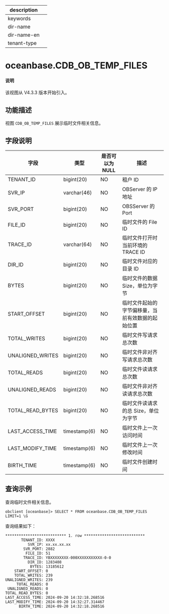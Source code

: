 |description||
|---|---|
|keywords||
|dir-name||
|dir-name-en||
|tenant-type| |

# oceanbase.CDB_OB_TEMP_FILES

<main id="notice" type='explain'>
  <h4>说明</h4>
  <p>该视图从 V4.3.3 版本开始引入。</p>
</main>

## 功能描述

视图 `CDB_OB_TEMP_FILES` 展示临时文件相关信息。

## 字段说明

| **字段** | **类型** | **是否可以为 NULL** | **描述** |
| -------- | -------- | ------------------ | -------- |
| TENANT_ID        | bigint(20)   | NO   | 租户 ID     |
| SVR_IP           | varchar(46)  | NO   | OBServer 的 IP 地址     |
| SVR_PORT         | bigint(20)   | NO   | OBSServer 的 Port     |
| FILE_ID          | bigint(20)   | NO   | 临时文件的 File ID     |
| TRACE_ID         | varchar(64)  | NO   | 临时文件打开时当前环境的 TRACE ID    |
| DIR_ID           | bigint(20)   | NO   | 临时文件对应的目录 ID    |
| BYTES            | bigint(20)   | NO   | 临时文件的数据 Size，单位为字节     |
| START_OFFSET     | bigint(20)   | NO   | 临时文件起始的字节偏移量，当前有效数据的起始位置   |
| TOTAL_WRITES     | bigint(20)   | NO   | 临时文件写请求总次数    |
| UNALIGNED_WRITES | bigint(20)   | NO   | 临时文件非对齐写请求总次数    |
| TOTAL_READS      | bigint(20)   | NO   | 临时文件读请求总次数     |
| UNALIGNED_READS  | bigint(20)   | NO   | 临时文件非对齐读请求总次数    |
| TOTAL_READ_BYTES | bigint(20)   | NO   | 临时文件读请求的总 Size，单位为字节    |
| LAST_ACCESS_TIME | timestamp(6) | NO   | 临时文件上一次访问时间    |
| LAST_MODIFY_TIME | timestamp(6) | NO   | 临时文件上一次修改时间    |
| BIRTH_TIME       | timestamp(6) | NO   | 临时文件创建时间    |

## 查询示例

查询临时文件相关信息。

```shell
obclient [oceanbase]> SELECT * FROM oceanbase.CDB_OB_TEMP_FILES LIMIT=1 \G
```

查询结果如下：

```shell
*************************** 1. row ***************************
       TENANT_ID: XXXX
          SVR_IP: xx.xx.xx.xx
        SVR_PORT: 2882
         FILE_ID: 51
        TRACE_ID: YBXXXXXXXX-000XXXXXXXXXXX-0-0
          DIR_ID: 1283408
           BYTES: 13185612
    START_OFFSET: 0
    TOTAL_WRITES: 239
UNALIGNED_WRITES: 239
     TOTAL_READS: 0
 UNALIGNED_READS: 0
TOTAL_READ_BYTES: 0
LAST_ACCESS_TIME: 2024-09-20 14:32:18.268516
LAST_MODIFY_TIME: 2024-09-20 14:32:27.314467
      BIRTH_TIME: 2024-09-20 14:32:18.268516
```
